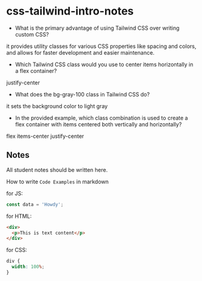 # css-tailwind-intro-notes

- What is the primary advantage of using Tailwind CSS over writing custom CSS?

it provides utility classes for various CSS properties like spacing and colors, and allows for faster development and easier maintenance.

- Which Tailwind CSS class would you use to center items horizontally in a flex container?

justify-center

- What does the bg-gray-100 class in Tailwind CSS do?

it sets the background color to light gray

- In the provided example, which class combination is used to create a flex container with items centered both vertically and horizontally?

flex items-center justify-center

## Notes

All student notes should be written here.

How to write `Code Examples` in markdown

for JS:

```javascript
const data = 'Howdy';
```

for HTML:

```html
<div>
  <p>This is text content</p>
</div>
```

for CSS:

```css
div {
  width: 100%;
}
```
